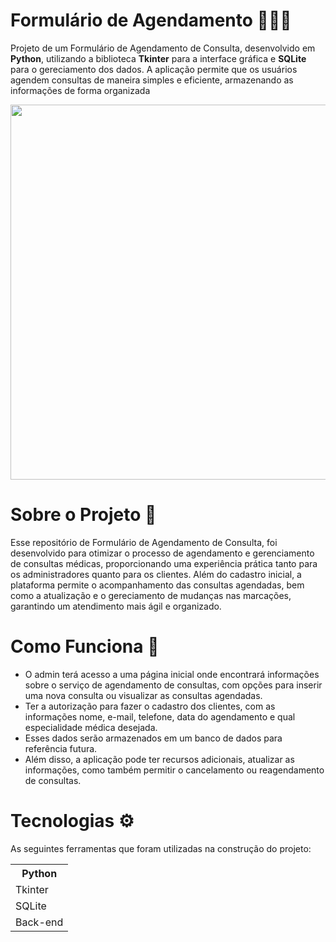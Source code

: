 # Formulário de Agendamento 👩🏻‍💻
Projeto de um Formulário de Agendamento de Consulta, desenvolvido em **Python**, utilizando a biblioteca **Tkinter** para a interface gráfica e **SQLite** para o gereciamento dos dados. A aplicação permite que os usuários agendem consultas de maneira simples e eficiente, armazenando as informações de forma organizada
<div>
<img src="https://github.com/user-attachments/assets/d0d948f8-54c1-4a2d-9850-64a25b3ecf28" width="600px" />

# Sobre o Projeto 📄
Esse repositório de Formulário de Agendamento de Consulta, foi desenvolvido para otimizar o processo de agendamento e gerenciamento de consultas médicas, proporcionando uma experiência prática tanto para os administradores quanto para os clientes. Além do cadastro inicial, a plataforma permite o acompanhamento das consultas agendadas, bem como a atualização e o gereciamento de mudanças nas marcações, garantindo um atendimento mais ágil e organizado.

# Como Funciona 🎯
<div>
  <ul>
    <li>O admin terá acesso a uma página inicial onde encontrará informações sobre o serviço de agendamento de consultas, com opções para inserir uma nova consulta ou visualizar as consultas agendadas.
    <li>Ter a autorização para fazer o cadastro dos clientes, com as informações nome, e-mail, telefone, data do agendamento e qual especialidade médica desejada.
    <li>Esses dados serão armazenados em um banco de dados para referência futura. 
    <li>Além disso, a aplicação pode ter recursos adicionais, atualizar as informações, como também permitir o cancelamento ou reagendamento de consultas.      
    </li>  
  </ul>
</div>

# Tecnologias ⚙
As seguintes ferramentas que foram utilizadas na construção do projeto:
<table>
  <thead>
    <tbody>
    <th>Python</th>
    <tr>
      <td>Tkinter</td>
    </tr>
    <tr>
      <td>SQLite</td>
    </tr>
    <tr>
      <td>Back-end</td>
    </tr>
    </tbody>
  </thead>
</table>

